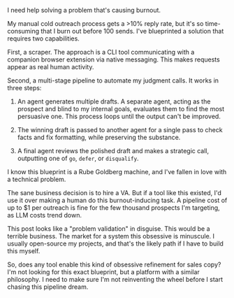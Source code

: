 I need help solving a problem that's causing burnout.

My manual cold outreach process gets a >10% reply rate, but it's so time-consuming that I burn out before 100 sends. I've blueprinted a solution that requires two capabilities.

First, a scraper. The approach is a CLI tool communicating with a companion browser extension via native messaging. This makes requests appear as real human activity.

Second, a multi-stage pipeline to automate my judgment calls. It works in three steps:

1. An agent generates multiple drafts. A separate agent, acting as the prospect and blind to my internal goals, evaluates them to find the most persuasive one. This process loops until the output can't be improved.

1. The winning draft is passed to another agent for a single pass to check facts and fix formatting, while preserving the substance.

1. A final agent reviews the polished draft and makes a strategic call, outputting one of `go`, `defer`, or `disqualify`.

I know this blueprint is a Rube Goldberg machine, and I've fallen in love with a technical problem.

The sane business decision is to hire a VA. But if a tool like this existed, I'd use it over making a human do this burnout-inducing task. A pipeline cost of up to $1 per outreach is fine for the few thousand prospects I'm targeting, as LLM costs trend down.

This post looks like a "problem validation" in disguise. This would be a terrible business. The market for a system this obsessive is minuscule. I usually open-source my projects, and that's the likely path if I have to build this myself.

So, does any tool enable this kind of obsessive refinement for sales copy? I'm not looking for this exact blueprint, but a platform with a similar philosophy. I need to make sure I'm not reinventing the wheel before I start chasing this pipeline dream.
